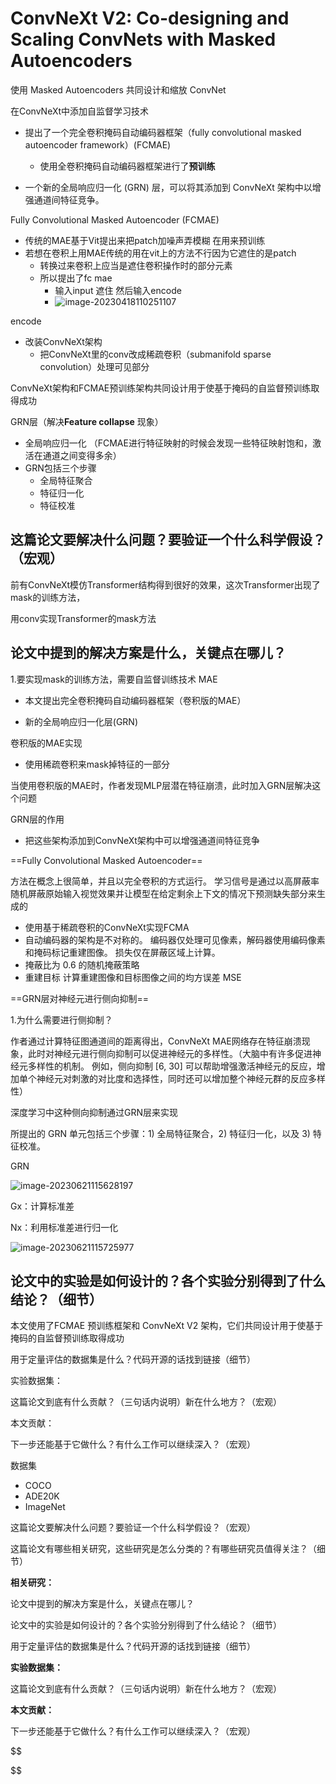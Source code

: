 # ConvNeXt V2: Co-designing and Scaling ConvNets with Masked Autoencoders

使用 Masked Autoencoders 共同设计和缩放 ConvNet



在ConvNeXt中添加自监督学习技术

- 提出了一个完全卷积掩码自动编码器框架（fully convolutional masked autoencoder framework）(FCMAE)

  - 使用全卷积掩码自动编码器框架进行了**预训练**

- 一个新的全局响应归一化 (GRN) 层，可以将其添加到 ConvNeXt 架构中以增强通道间特征竞争。

  





Fully Convolutional Masked Autoencoder (FCMAE)

- 传统的MAE基于Vit提出来把patch加噪声弄模糊 在用来预训练
- 若想在卷积上用MAE传统的用在vit上的方法不行因为它遮住的是patch
  - 转换过来卷积上应当是遮住卷积操作时的部分元素
  - 所以提出了fc mae
    - 输入input 遮住  然后输入encode
    - ![image-20230418110251107](https://zhangwenkang666.oss-cn-beijing.aliyuncs.com/image-20230418110251107.png)



encode

- 改装ConvNeXt架构
  - 把ConvNeXt里的conv改成稀疏卷积（submanifold sparse convolution）处理可见部分





ConvNeXt架构和FCMAE预训练架构共同设计用于使基于掩码的自监督预训练取得成功





GRN层（解决**Feature collapse** 现象）

- 全局响应归一化 （FCMAE进行特征映射的时候会发现一些特征映射饱和，激活在通道之间变得多余）
- GRN包括三个步骤
  - 全局特征聚合
  - 特征归一化
  - 特征校准









## 这篇论文要解决什么问题？要验证一个什么科学假设？（宏观）

 前有ConvNeXt模仿Transformer结构得到很好的效果，这次Transformer出现了mask的训练方法，

用conv实现Transformer的mask方法







## 论文中提到的解决方案是什么，关键点在哪儿？

 1.要实现mask的训练方法，需要自监督训练技术 MAE

- 本文提出完全卷积掩码自动编码器框架（卷积版的MAE）

- 新的全局响应归一化层(GRN) 

  



 

卷积版的MAE实现

- 使用稀疏卷积来mask掉特征的一部分





当使用卷积版的MAE时，作者发现MLP层潜在特征崩溃，此时加入GRN层解决这个问题

GRN层的作用

- 把这些架构添加到ConvNeXt架构中可以增强通道间特征竞争



==Fully Convolutional Masked Autoencoder==

方法在概念上很简单，并且以完全卷积的方式运行。 学习信号是通过以高屏蔽率随机屏蔽原始输入视觉效果并让模型在给定剩余上下文的情况下预测缺失部分来生成的

- 使用基于稀疏卷积的ConvNeXt实现FCMA
- 自动编码器的架构是不对称的。 编码器仅处理可见像素，解码器使用编码像素和掩码标记重建图像。 损失仅在屏蔽区域上计算。
- 掩蔽比为 0.6 的随机掩蔽策略
- 重建目标 计算重建图像和目标图像之间的均方误差 MSE



==GRN层对神经元进行侧向抑制==

1.为什么需要进行侧抑制？

作者通过计算特征图通道间的距离得出，ConvNeXt MAE网络存在特征崩溃现象，此时对神经元进行侧向抑制可以促进神经元的多样性。（大脑中有许多促进神经元多样性的机制。 例如，侧向抑制 [6, 30] 可以帮助增强激活神经元的反应，增加单个神经元对刺激的对比度和选择性，同时还可以增加整个神经元群的反应多样性）

深度学习中这种侧向抑制通过GRN层来实现

所提出的 GRN 单元包括三个步骤：1) 全局特征聚合，2) 特征归一化，以及 3) 特征校准。



GRN

![image-20230621115628197](https://zhangwenkang666.oss-cn-beijing.aliyuncs.com/image-20230621115628197.png)

Gx：计算标准差

Nx：利用标准差进行归一化

![image-20230621115725977](https://zhangwenkang666.oss-cn-beijing.aliyuncs.com/image-20230621115725977.png)









## 论文中的实验是如何设计的？各个实验分别得到了什么结论？（细节）

本文使用了FCMAE 预训练框架和 ConvNeXt V2 架构，它们共同设计用于使基于掩码的自监督预训练取得成功 









用于定量评估的数据集是什么？代码开源的话找到链接（细节）

实验数据集：

 

这篇论文到底有什么贡献？（三句话内说明）新在什么地方？（宏观）

本文贡献：

 

下一步还能基于它做什么？有什么工作可以继续深入？（宏观）













































数据集

- COCO
- ADE20K
- ImageNet







这篇论文要解决什么问题？要验证一个什么科学假设？（宏观）

 

这篇论文有哪些相关研究，这些研究是怎么分类的？有哪些研究员值得关注？（细节）

**相关研究：**

 

论文中提到的解决方案是什么，关键点在哪儿？

 

 

论文中的实验是如何设计的？各个实验分别得到了什么结论？（细节）

 

用于定量评估的数据集是什么？代码开源的话找到链接（细节）

**实验数据集：**

 

这篇论文到底有什么贡献？（三句话内说明）新在什么地方？（宏观）

**本文贡献：**

 

下一步还能基于它做什么？有什么工作可以继续深入？（宏观）




$$

$$
